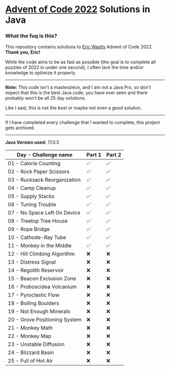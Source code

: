# [Advent of Code 2022](https://adventofcode.com/2022) Solutions in Java

### What the fuq is this?

This repository contains solutions to [Eric Wastls](https://twitter.com/ericwastl) Advent of Code 2022.
<br>**Thank you, Eric!**

While the code aims to be as fast as possible (the goal is to complete all puzzles of 2022 in under one second),
I often lack the time and/or knowledge to optimize it properly.

<hr>

**Note:** This code isn't a masterpiece, and I am not a Java Pro, so don't expect that this is the best Java code,
you have ever seen and there probably won't be all 25 day solutions.

Like I said, this is not the *best* or maybe not even a *good* solution.

<hr>

If I have completed every challenge that I wanted to complete, this project gets archived.

<hr>

**Java Version used:** 17.0.5

| Day - Challenge name          | Part 1 | Part 2 |
|-------------------------------|--------|--------|
| 01 - Calorie Counting         | ✅      | ✅      |
| 02 - Rock Paper Scissors      | ✅      | ✅      |
| 03 - Rucksack Reorganization  | ✅      | ✅      |
| 04 - Camp Cleanup             | ✅      | ✅      |
| 05 - Supply Stacks            | ✅      | ✅      |
| 06 - Tuning Trouble           | ✅      | ✅      |
| 07 - No Space Left On Device  | ✅      | ✅      |
| 08 - Treetop Tree House       | ✅      | ✅      |
| 09 - Rope Bridge              | ✅      | ✅      |
| 10 - Cathode-Ray Tube         | ✅      | ✅      |
| 11 - Monkey in the Middle     | ✅      | ✅      |
| 12 - Hill Climbing Algorithm  | ❌      | ❌      |
| 13 - Distress Signal          | ❌      | ❌      |
| 14 - Regolith Reservoir       | ❌      | ❌      |
| 15 - Beacon Exclusion Zone    | ❌      | ❌      |
| 16 - Proboscidea Volcanium    | ❌      | ❌      |
| 17 - Pyroclastic Flow         | ❌      | ❌      |
| 18 - Boiling Boulders         | ❌      | ❌      |
| 19 - Not Enough Minerals      | ❌      | ❌      |
| 20 - Grove Positioning System | ❌      | ❌      |
| 21 - Monkey Math              | ❌      | ❌      |
| 22 - Monkey Map               | ❌      | ❌      |
| 23 - Unstable Diffusion       | ❌      | ❌      |
| 24 - Blizzard Basin           | ❌      | ❌      |
| 25 - Full of Hot Air          | ❌      | ❌      |
